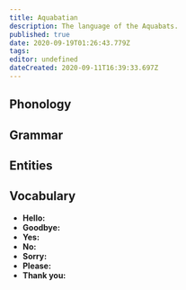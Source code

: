 ```yaml
---
title: Aquabatian
description: The language of the Aquabats.
published: true
date: 2020-09-19T01:26:43.779Z
tags: 
editor: undefined
dateCreated: 2020-09-11T16:39:33.697Z
---
```


## Phonology

## Grammar

## Entities

## Vocabulary

- **Hello:** 
- **Goodbye:** 
- **Yes:** 
- **No:** 
- **Sorry:** 
- **Please:** 
- **Thank you:** 